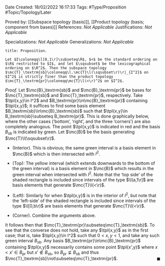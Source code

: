 <div class="topSpace"></div>

Date Created: 18/02/2022 16:17:33
Tags: #Type/Proposition #Topic/Topology/Later

Proved by: [[Subspace topology (basis)]], [[Product topology (basis; component from bases)]]
References: <i>Not Applicable</i>
Justifications: <i>Not Applicable</i>

Specializations: <i>Not Applicable</i>
Generalizations: <i>Not Applicable</i>

``` ad-Proposition
title: Proposition.

Let $I\coloneqq\l[0,1\r]\subseteq\R$, $<$ be the standard ordering on $\R$ restricted to $I$, and let $\sqsubset$ be the lexicographical ordering on $\R^2$. Then the subspace topology $\mc{T}_\textrm{sb}\coloneqq\l.\mc{T}\l(\sqsubset\r)\r|_{I^2}$ on $I^2$ is strictly finer than the product topology $\mc{T}_\textrm{pr}\coloneqq\mc{T}\l(<\r)^2$ on $I^2$.

```

<i>Proof.</i> Let $\mc{B}_\textrm{sb}$ and $\mc{B}_\textrm{pr}$ be bases for $\mc{T}_\textrm{sb}$ and $\mc{T}_\textrm{pr}$, respectively. Take $\tpl{x,y}\in I^2$ and $B_\textrm{pr}\in\mc{B}_\textrm{pr}$ containing $\tpl{x,y}$; it suffices to find some basis element $B_\textrm{sb}\in\mc{B}_\textrm{sb}$ such that $\tpl{x,y}\in B_\textrm{sb}\subseteq B_\textrm{pr}$. This is done graphically below, where the other cases (‘bottom’, ‘right’, and the three ‘corners’) are also completely analogous.
The point $\tpl{x,y}$ is indicated in red and the basis $B_\textrm{sb}$ is indicated by green. Let $\mc{B}$ be the basis generating $\mc{T}\l(\sqsubset\r)$.

* (Interior). This is obvious; the same green interval is a basis element in $\mc{B}$ which is then intersected with $I^2$.

* (Top): The yellow interval (which extends downwards to the bottom of the green interval) is a basis element in $\mc{B}$ which results in the green interval when intersected with $I^2$. Note that the ‘top side’ of the shaded rectangle is included since intervals of the type $\l(a,1\r]$ are basis elements that generate $\mc{T}\l(<\r)$.
* (Left): Similarly for when $\tpl{x,y}$ is in the interior of $I^2$, but note that the ‘left-side’ of the shaded rectangle is included since intervals of the type $\l[0,b\r)$ are basis elements that generate $\mc{T}\l(<\r)$.
* (Corner). Combine the arguments above.

It follows then that $\mc{T}_\textrm{pr}\subseteq\mc{T}_\textrm{sb}$. To see that the converse does not hold, take any $\tpl{x,y}$ as in the first case; that is, take $\tpl{x,y}\in I^2$ such that $0<x,y<1$, and take any such green interval $B_\textrm{sb}$. Any basis $B_\textrm{pr}\in\mc{B}_\textrm{pr}$ containing $\tpl{x,y}$ necessarily contains some point $\tpl{x',y}$ where $x<x'\in B_\textrm{pr}$ but $x'\not\in B_\textrm{sb}$, so $B_\textrm{pr}\not\subseteq B_\textrm{sb}$ and thus $\mc{T}_\textrm{sb}\not\subseteq\mc{T}_\textrm{pr}$.<span style="float:right;">$\blacksquare$</span>
